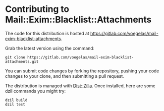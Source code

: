 # Contributing to Mail::Exim::Blacklist::Attachments

The code for this distribution is hosted at
https://gitlab.com/voegelas/mail-exim-blacklist-attachments.

Grab the latest version using the command:

    git clone https://gitlab.com/voegelas/mail-exim-blacklist-attachments.git

You can submit code changes by forking the repository, pushing your code
changes to your clone, and then submitting a pull request.

The distribution is managed with [Dist::Zilla](https://dzil.org/).  Once
installed, here are some dzil commands you might try:

    dzil build
    dzil test
